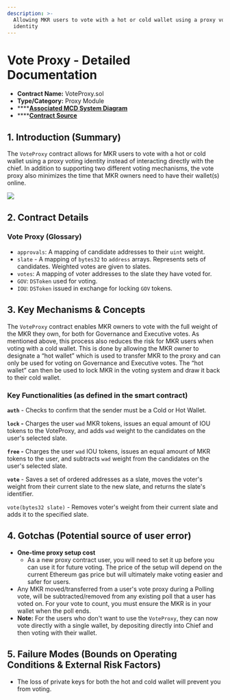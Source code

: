 ```yaml
---
description: >-
  Allowing MKR users to vote with a hot or cold wallet using a proxy voting
  identity
---
```


# Vote Proxy - Detailed Documentation

* **Contract Name:** VoteProxy.sol
* **Type/Category:** Proxy Module
* \*\*\*\*[**Associated MCD System Diagram**](https://github.com/makerdao/dss/wiki#system-architecture)
* \*\*\*\*[**Contract Source**](https://github.com/makerdao/vote-proxy/blob/master/src/VoteProxy.sol)

## 1. Introduction \(Summary\)

The `VoteProxy` contract allows for MKR users to vote with a hot or cold wallet using a proxy voting identity instead of interacting directly with the chief. In addition to supporting two different voting mechanisms, the vote proxy also minimizes the time that MKR owners need to have their wallet\(s\) online.

![](../../.gitbook/assets/pause.png)

## 2. Contract Details

### Vote Proxy \(Glossary\)

* `approvals`: A mapping of candidate addresses to their `uint` weight.
* `slate` - A mapping of `bytes32` to `address` arrays. Represents sets of candidates. Weighted votes are given to slates.
* `votes`: A mapping of voter addresses to the slate they have voted for.
* `GOV`: `DSToken` used for voting.
* `IOU`: `DSToken` issued in exchange for locking `GOV` tokens.

## 3. Key Mechanisms & Concepts

The `VoteProxy` contract enables MKR owners to vote with the full weight of the MKR they own, for both for Governance and Executive votes. As mentioned above, this process also reduces the risk for MKR users when voting with a cold wallet. This is done by allowing the MKR owner to designate a “hot wallet” which is used to transfer MKR to the proxy and can only be used for voting on Governance and Executive votes. The “hot wallet” can then be used to lock MKR in the voting system and draw it back to their cold wallet.

### Key Functionalities \(as defined in the smart contract\)

**`auth`** - Checks to confirm that the sender must be a Cold or Hot Wallet.

**`lock` -** Charges the user `wad` MKR tokens, issues an equal amount of IOU tokens to the VoteProxy, and adds `wad` weight to the candidates on the user's selected slate.

**`free` -** Charges the user `wad` IOU tokens, issues an equal amount of MKR tokens to the user, and subtracts `wad` weight from the candidates on the user's selected slate.

**`vote`** - Saves a set of ordered addresses as a slate, moves the voter's weight from their current slate to the new slate, and returns the slate's identifier.

`vote(bytes32 slate)` - Removes voter's weight from their current slate and adds it to the specified slate.

## 4. Gotchas \(Potential source of user error\)

* **One-time proxy setup cost**
  * As a new proxy contract user, you will need to set it up before you can use it for future voting. The price of the setup will depend on the current Ethereum gas price but will ultimately make voting easier and safer for users.
* Any MKR moved/transferred from a user's vote proxy during a Polling vote, will be subtracted/removed from any existing poll that a user has voted on. For your vote to count, you must ensure the MKR is in your wallet when the poll ends.
* **Note:** For the users who don't want to use the `VoteProxy`, they can now vote directly with a single wallet, by depositing directly into Chief and then voting with their wallet.

## 5. Failure Modes \(Bounds on Operating Conditions & External Risk Factors\)

* The loss of private keys for both the hot and cold wallet will prevent you from voting.

